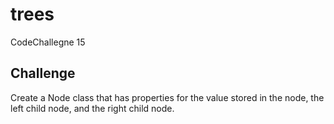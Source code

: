 # trees
CodeChallegne 15   

## Challenge
Create a Node class that has properties for the value stored in the node, the left child node, and the right child node.


